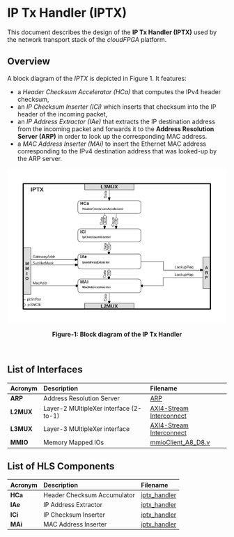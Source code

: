 # IP Tx Handler (IPTX)
This document describes the design of the **IP Tx Handler (IPTX)** used by the network transport stack of the *cloudFPGA* platform.

## Overview
A block diagram of the *IPTX* is depicted in Figure 1. It features: 
  - a *Header Checksum Accelerator (HCa)* that computes the IPv4 header checksum,
  - an *IP Checksum Inserter (ICi)* which inserts that checksum into the IP header of the incoming packet,
  - an *IP Address Extractor (IAe)* that extracts the IP destination address from the incoming packet and forwards it 
  to the **Address Resolution Server (ARP)** in order to look up the corresponding MAC address.
  - a *MAC Address Inserter (MAi)* to insert the Ethernet MAC address corresponding to the IPv4 destination address that
   was looked-up by the ARP server.

![Block diagram of the IPTX](./images/Fig-IPTX-Structure.bmp#center)
<p align="center"><b>Figure-1: Block diagram of the IP Tx Handler</b></p>
<br>

## List of Interfaces

| Acronym                                           | Description                                           | Filename
|:--------------------------------------------------|:------------------------------------------------------|:--------------
| **ARP**                                           | Address Resolution Server                             | [ARP](../../SRA/LIB/SHELL/LIB/hdl/nts/nts_TcpIp_Arp.vhd)
| **L2MUX**                                         | Layer-2 MUltipleXer interface (2-to-1)                | [AXI4-Stream Interconnect](https://www.xilinx.com/products/intellectual-property/axi4-stream_interconnect.html)
| **L3MUX**                                         | Layer-3 MUltipleXer interface                         | [AXI4-Stream Interconnect](https://www.xilinx.com/products/intellectual-property/axi4-stream_interconnect.html)
| **MMIO**                                          | Memory Mapped IOs                                     | [mmioClient_A8_D8.v](../SRA/LIB/SHELL/LIB/hdl/mmio/mmioClient_A8_D8.v)

## List of HLS Components

| Acronym       | Description                | Filename
|:--------------|:---------------------------|:--------------
| **HCa**       | Header Checksum Accumulator| [iptx_handler](../../SRA/LIB/SHELL/LIB/hls/iptx_handler/src/iptx_handler.cpp)
| **IAe**       | IP Address Extractor       | [iptx_handler](../../SRA/LIB/SHELL/LIB/hls/iptx_handler/src/iptx_handler.cpp)
| **ICi**       | IP Checksum Inserter       | [iptx_handler](../../SRA/LIB/SHELL/LIB/hls/iptx_handler/src/iptx_handler.cpp)
| **MAi**       | MAC Address Inserter       | [iptx_handler](../../SRA/LIB/SHELL/LIB/hls/iptx_handler/src/iptx_handler.cpp)
 

